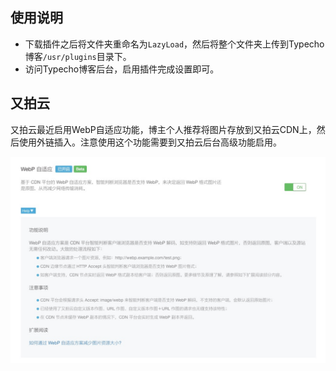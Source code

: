 ## 使用说明

* 下载插件之后将文件夹重命名为`LazyLoad`，然后将整个文件夹上传到Typecho博客`/usr/plugins`目录下。
* 访问Typecho博客后台，启用插件完成设置即可。

## 又拍云

又拍云最近启用WebP自适应功能，博主个人推荐将图片存放到又拍云CDN上，然后使用外链插入。注意使用这个功能需要到又拍云后台高级功能启用。

![WebP自适应](typecho-lazyload-one.jpg)
